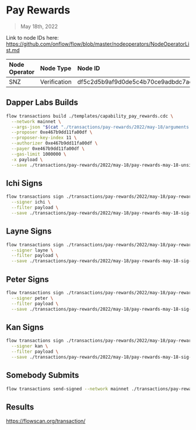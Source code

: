 # Pay Rewards
> May 18th, 2022

Link to node IDs here: https://github.com/onflow/flow/blob/master/nodeoperators/NodeOperatorList.md

| Node Operator             | Node Type          | Node ID  |
|:--------------------------|:-------------------|:---------|
| SNZ | Verification | df5c2d5b9af9d0de5c4b70ce9adbdc7ae2af1a17485b4b8640f2c5b2c58d8954

## Dapper Labs Builds

```sh
flow transactions build ./templates/capability_pay_rewards.cdc \
  --network mainnet \
  --args-json "$(cat "./transactions/pay-rewards/2022/may-18/arguments.json")" \
  --proposer 0xe467b9dd11fa00df \
  --proposer-key-index 11 \
  --authorizer 0xe467b9dd11fa00df \
  --payer 0xe467b9dd11fa00df \
  --gas-limit 1000000 \
  -x payload \
  --save ./transactions/pay-rewards/2022/may-18/pay-rewards-may-18-unsigned.rlp
```

## Ichi Signs

```sh
flow transactions sign ./transactions/pay-rewards/2022/may-18/pay-rewards-may-18-unsigned.rlp \
  --signer ichi \
  --filter payload \
  --save ./transactions/pay-rewards/2022/may-18/pay-rewards-may-18-sig-1.rlp
```

## Layne Signs

```sh
flow transactions sign ./transactions/pay-rewards/2022/may-18/pay-rewards-may-18-sig-1.rlp \
  --signer layne \
  --filter payload \
  --save ./transactions/pay-rewards/2022/may-18/pay-rewards-may-18-sig-2.rlp
```

## Peter Signs

```sh
flow transactions sign ./transactions/pay-rewards/2022/may-18/pay-rewards-may-18-sig-2.rlp \
  --signer peter \
  --filter payload \
  --save ./transactions/pay-rewards/2022/may-18/pay-rewards-may-18-sig-3.rlp
```

## Kan Signs

```sh
flow transactions sign ./transactions/pay-rewards/2022/may-18/pay-rewards-may-18-sig-3.rlp \
  --signer kan \
  --filter payload \
  --save ./transactions/pay-rewards/2022/may-18/pay-rewards-may-18-sig-complete.rlp
```

## Somebody Submits

```sh
flow transactions send-signed --network mainnet ./transactions/pay-rewards/2022/may-18/pay-rewards-may-18-sig-complete.rlp
```

## Results

https://flowscan.org/transaction/
